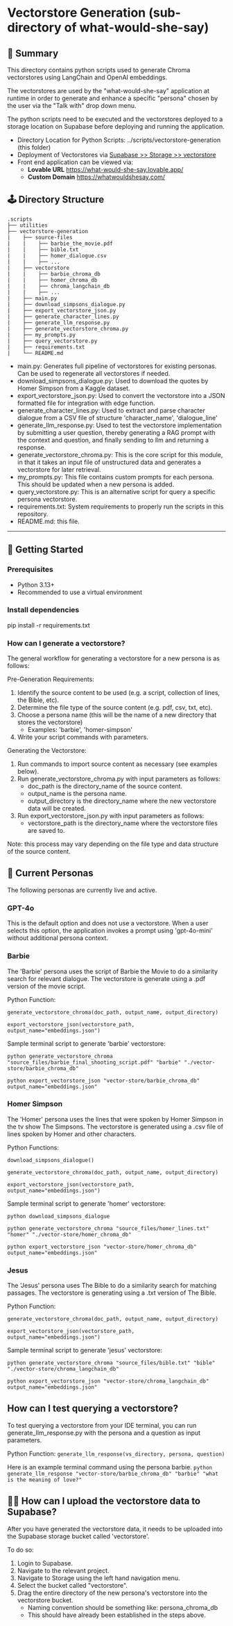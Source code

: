 # Vectorstore Generation (sub-directory of what-would-she-say)

## 📝 Summary

This directory contains python scripts used to generate Chroma vectorstores using LangChain and OpenAI embeddings.

The vectorstores are used by the "what-would-she-say" application at runtime in order to generate and enhance a specific "persona" chosen by the user via the "Talk with" drop down menu.

The python scripts need to be executed and the vectorstores deployed to a storage location on Supabase before deploying and running the application.

- Directory Location for Python Scripts:  ../scripts/vectorstore-generation (this folder)
- Deployment of Vectorstores via [Supabase >> Storage >> vectorstore](https://supabase.com/dashboard/project/vqexgyoqjrisytyncfqd/storage/buckets/vectorstore)
- Front end application can be viewed via:
    - **Lovable URL** https://what-would-she-say.lovable.app/
    - **Custom Domain** https://whatwouldshesay.com/

## 🕹 **Directory Structure**

```
.scripts
├── utilities
├── vectorstore-generation
|    ├── source-files
|    |    ├── barbie_the_movie.pdf
|    |    ├── bible.txt
|    |    ├── homer_dialogue.csv
|    |    ├── ...
|    ├── vectorstore
|    |    ├── barbie_chroma_db
|    |    ├── homer_chroma_db
|    |    ├── chroma_langchain_db
|    |    ├── ...
|    ├── main.py
|    ├── download_simpsons_dialogue.py
|    ├── export_vectorstore_json.py
|    ├── generate_character_lines.py
|    ├── generate_llm_response.py
|    ├── generate_vectorstore_chroma.py
|    ├── my_prompts.py
|    ├── query_vectorstore.py
|    ├── requirements.txt
|    └── README.md
```

- main.py: Generates full pipeline of vectorstores for existing personas. Can be used to regenerate all vectorstores if needed.
- download_simpsons_dialogue.py:  Used to download the quotes by Homer Simpson from a Kaggle dataset.
- export_vectorstore_json.py:  Used to convert the vectorstore into a JSON formatted file for integration with edge function.
- generate_character_lines.py:  Used to extract and parse character dialogue from a CSV file of structure 'character_name', 'dialogue_line'
- generate_llm_response.py:  Used to test the vectorstore implementation by submitting a user question, thereby generating a RAG prompt with the context and question, and finally sending to llm and returning a response.
- generate_vectorstore_chroma.py:  This is the core script for this module, in that it takes an input file of unstructured data and generates a vectorstore for later retrieval.
- my_prompts.py:  This file contains custom prompts for each persona. This should be updated when a new persona is added.
- query_vectorstore.py:  This is an alternative script for query a specific persona vectorstore.
- requirements.txt: System requirements to properly run the scripts in this repository.
- README.md: this file.

---

## 🚀 **Getting Started**

### **Prerequisites**

- Python 3.13+
- Recommended to use a virtual environment

### **Install dependencies**

pip install -r requirements.txt

### How can I generate a vectorstore?

The general workflow for generating a vectorstore for a new persona is as follows:

Pre-Generation Requirements:
1. Identify the source content to be used (e.g. a script, collection of lines, the Bible, etc).
2. Determine the file type of the source content (e.g. pdf, csv, txt, etc).
3. Choose a persona name (this will be the name of a new directory that stores the vectorstore)
    - Examples: 'barbie', 'homer-simpson'
4. Write your script commands with parameters.

Generating the Vectorstore:
1. Run commands to import source content as necessary (see examples below).
2. Run generate_vectorstore_chroma.py with input parameters as follows:
    - doc_path is the directory_name of the source content.
    - output_name is the persona name.
    - output_directory is the directory_name where the new vectorstore data will be created.
3. Run export_vectorstore_json.py with input parameters as follows:
    - vectorstore_path is the directory_name where the vectorstore files are saved to.

Note: this process may vary depending on the file type and data structure of the source content.

## 🤖 Current Personas

The following personas are currently live and active.

### GPT-4o

This is the default option and does not use a vectorstore. When a user selects this option, the application invokes a prompt using 'gpt-4o-mini' without additional persona context.

### Barbie

The 'Barbie' persona uses the script of Barbie the Movie to do a similarity search for relevant dialogue. The vectorstore is generate using a .pdf version of the movie script.

Python Function:

```generate_vectorstore_chroma(doc_path, output_name, output_directory)```

```export_vectorstore_json(vectorstore_path, output_name="embeddings.json")```

Sample terminal script to generate 'barbie' vectorstore:

```python generate_vectorstore_chroma "source_files/barbie_final_shooting_script.pdf" "barbie" "./vector-store/barbie_chroma_db"```

```python export_vectorstore_json "vector-store/barbie_chroma_db" output_name="embeddings.json"```

### Homer Simpson

The 'Homer' persona uses the lines that were spoken by Homer Simpson in the tv show The Simpsons. The vectorstore is generated using a .csv file of lines spoken by Homer and other characters.

Python Functions:

```download_simpsons_dialogue()```

```generate_vectorstore_chroma(doc_path, output_name, output_directory)```

```export_vectorstore_json(vectorstore_path, output_name="embeddings.json")```

Sample terminal script to generate 'homer' vectorstore:

```python download_simpsons_dialogue```

```python generate_vectorstore_chroma "source_files/homer_lines.txt" "homer" "./vector-store/homer_chroma_db"```

```python export_vectorstore_json "vector-store/homer_chroma_db" output_name="embeddings.json"```

### Jesus

The 'Jesus' persona uses The Bible to do a similarity search for matching passages. The vectorstore is generating using a .txt version of The Bible.

Python Function:

```generate_vectorstore_chroma(doc_path, output_name, output_directory)```

```export_vectorstore_json(vectorstore_path, output_name="embeddings.json")```

Sample terminal script to generate 'jesus' vectorstore:

```python generate_vectorstore_chroma "source_files/bible.txt" "bible" "./vector-store/chroma_langchain_db"```

```python export_vectorstore_json "vector-store/chroma_langchain_db" output_name="embeddings.json"```

## How can I test querying a vectorstore?

To test querying a vectorstore from your IDE terminal, you can run generate_llm_response.py with the persona and a question as input parameters.

Python Function:
```generate_llm_response(vs_directory, persona, question)```

Here is an example terminal command using the persona barbie.
```python generate_llm_response "vector-store/barbie_chroma_db" "barbie" "what is the meaning of love?"```

## 🧑‍💻 How can I upload the vectorstore data to Supabase?
After you have generated the vectorstore data, it needs to be uploaded into the Supabase storage bucket called 'vectorstore'.

To do so:
1. Login to Supabase.
2. Navigate to the relevant project.
3. Navigate to Storage using the left hand navigation menu.
4. Select the bucket called "vectorstore".
5. Drag the entire directory of the new persona's vectorstore into the vectorstore bucket.
    - Naming convention should be something like:  persona_chroma_db
    - This should have already been established in the steps above.
